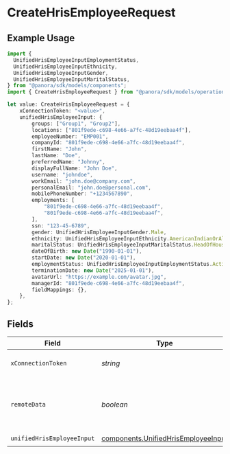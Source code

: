 # CreateHrisEmployeeRequest

## Example Usage

```typescript
import {
  UnifiedHrisEmployeeInputEmploymentStatus,
  UnifiedHrisEmployeeInputEthnicity,
  UnifiedHrisEmployeeInputGender,
  UnifiedHrisEmployeeInputMaritalStatus,
} from "@panora/sdk/models/components";
import { CreateHrisEmployeeRequest } from "@panora/sdk/models/operations";

let value: CreateHrisEmployeeRequest = {
    xConnectionToken: "<value>",
    unifiedHrisEmployeeInput: {
        groups: ["Group1", "Group2"],
        locations: ["801f9ede-c698-4e66-a7fc-48d19eebaa4f"],
        employeeNumber: "EMP001",
        companyId: "801f9ede-c698-4e66-a7fc-48d19eebaa4f",
        firstName: "John",
        lastName: "Doe",
        preferredName: "Johnny",
        displayFullName: "John Doe",
        username: "johndoe",
        workEmail: "john.doe@company.com",
        personalEmail: "john.doe@personal.com",
        mobilePhoneNumber: "+1234567890",
        employments: [
            "801f9ede-c698-4e66-a7fc-48d19eebaa4f",
            "801f9ede-c698-4e66-a7fc-48d19eebaa4f",
        ],
        ssn: "123-45-6789",
        gender: UnifiedHrisEmployeeInputGender.Male,
        ethnicity: UnifiedHrisEmployeeInputEthnicity.AmericanIndianOrAlaskaNative,
        maritalStatus: UnifiedHrisEmployeeInputMaritalStatus.HeadOfHousehold,
        dateOfBirth: new Date("1990-01-01"),
        startDate: new Date("2020-01-01"),
        employmentStatus: UnifiedHrisEmployeeInputEmploymentStatus.Active,
        terminationDate: new Date("2025-01-01"),
        avatarUrl: "https://example.com/avatar.jpg",
        managerId: "801f9ede-c698-4e66-a7fc-48d19eebaa4f",
        fieldMappings: {},
    },
};
```

## Fields

| Field                                                                                      | Type                                                                                       | Required                                                                                   | Description                                                                                |
| ------------------------------------------------------------------------------------------ | ------------------------------------------------------------------------------------------ | ------------------------------------------------------------------------------------------ | ------------------------------------------------------------------------------------------ |
| `xConnectionToken`                                                                         | *string*                                                                                   | :heavy_check_mark:                                                                         | The connection token                                                                       |
| `remoteData`                                                                               | *boolean*                                                                                  | :heavy_minus_sign:                                                                         | Set to true to include data from the original Hris software.                               |
| `unifiedHrisEmployeeInput`                                                                 | [components.UnifiedHrisEmployeeInput](../../models/components/unifiedhrisemployeeinput.md) | :heavy_check_mark:                                                                         | N/A                                                                                        |